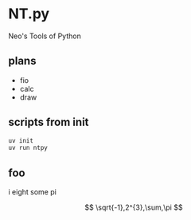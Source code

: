 # NT.py

Neo's Tools of Python

## plans

- fio
- calc
- draw

## scripts from init

```sh
uv init
uv run ntpy
```

## foo

i eight some pi

$$
\sqrt{-1},2^{3},\sum,\pi
$$
